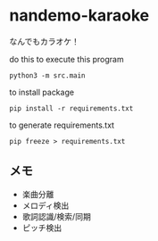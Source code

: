 # nandemo-karaoke

なんでもカラオケ！

do this to execute this program

```cli
python3 -m src.main
```

to install package

```cli
pip install -r requirements.txt
```

to generate requirements.txt

```cli
pip freeze > requirements.txt
```

## メモ

- 楽曲分離
- メロディ検出
- 歌詞認識/検索/同期
- ピッチ検出
